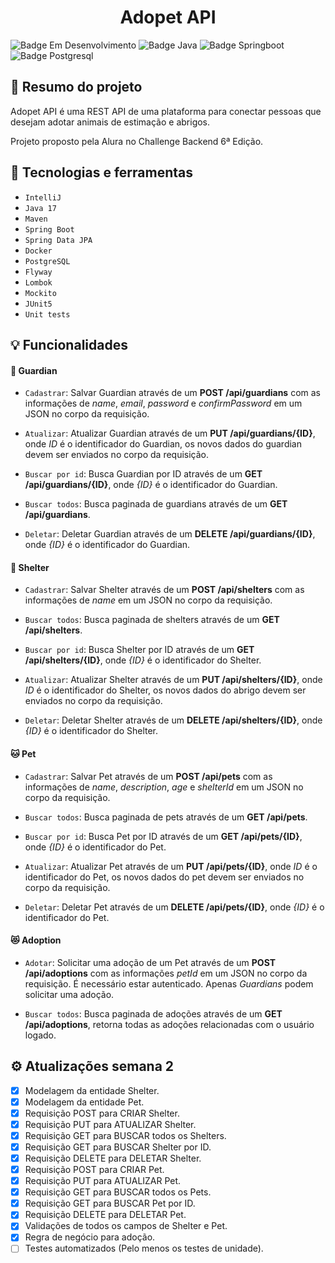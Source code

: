 <h1 align="center"> Adopet API </h1>

![Badge Em Desenvolvimento](https://img.shields.io/static/v1?label=Status&message=Em+Desenvolvimento&color=yellow&style=for-the-badge)
![Badge Java](https://img.shields.io/static/v1?label=Java&message=17&color=orange&style=for-the-badge&logo=java)
![Badge Springboot](https://img.shields.io/static/v1?label=Springboot&message=v3.0.5&color=brightgreen&style=for-the-badge&logo=spring)
![Badge Postgresql](https://img.shields.io/static/v1?label=PostgreSQL&message=v15.2&color=blue&style=for-the-badge&logo=PostgreSQL)

## :book: Resumo do projeto
Adopet API é uma REST API de uma plataforma para conectar pessoas que desejam adotar animais de estimação e abrigos.

Projeto proposto pela Alura no Challenge Backend 6ª Edição.


## :toolbox: Tecnologias e ferramentas

- `IntelliJ`
- `Java 17`
- `Maven`
- `Spring Boot`
- `Spring Data JPA`
- `Docker`
- `PostgreSQL`
- `Flyway`
- `Lombok`
- `Mockito`
- `JUnit5`
- `Unit tests`

## :bulb: Funcionalidades

#### :bust_in_silhouette: Guardian
- `Cadastrar`: Salvar Guardian através de um **POST /api/guardians** com as informações de *name*, *email*, *password* e *confirmPassword*
em um JSON no corpo da requisição.</br>

- `Atualizar`: Atualizar Guardian através de um **PUT /api/guardians/{ID}**, onde *ID* é o identificador do Guardian, 
os novos dados do guardian devem ser enviados no corpo da requisição.</br>

- `Buscar por id`: Busca Guardian por ID através de um **GET /api/guardians/{ID}**, onde *{ID}* é o identificador do Guardian.</br>

- `Buscar todos`: Busca paginada de guardians através de um **GET /api/guardians**.</br>

- `Deletar`: Deletar Guardian através de um **DELETE /api/guardians/{ID}**, onde *{ID}* é o identificador do Guardian.</br>

#### :european_castle: Shelter
- `Cadastrar`: Salvar Shelter através de um **POST /api/shelters** com as informações de *name*
  em um JSON no corpo da requisição.</br>

- `Buscar todos`: Busca paginada de shelters através de um **GET /api/shelters**.</br>
 
- `Buscar por id`: Busca Shelter por ID através de um **GET /api/shelters/{ID}**, onde *{ID}* é o identificador do Shelter.</br>

- `Atualizar`: Atualizar Shelter através de um **PUT /api/shelters/{ID}**, onde *ID* é o identificador do Shelter,
  os novos dados do abrigo devem ser enviados no corpo da requisição.</br>

- `Deletar`: Deletar Shelter através de um **DELETE /api/shelters/{ID}**, onde *{ID}* é o identificador do Shelter.</br>

#### :cat: Pet
- `Cadastrar`: Salvar Pet através de um **POST /api/pets** com as informações de *name*, *description*, *age* e *shelterId*
  em um JSON no corpo da requisição.</br>

- `Buscar todos`: Busca paginada de pets através de um **GET /api/pets**.</br>

- `Buscar por id`: Busca Pet por ID através de um **GET /api/pets/{ID}**, onde *{ID}* é o identificador do Pet.</br>

- `Atualizar`: Atualizar Pet através de um **PUT /api/pets/{ID}**, onde *ID* é o identificador do Pet,
  os novos dados do pet devem ser enviados no corpo da requisição.</br>

- `Deletar`: Deletar Pet através de um **DELETE /api/pets/{ID}**, onde *{ID}* é o identificador do Pet.</br>

#### :heart_eyes_cat: Adoption
- `Adotar`: Solicitar uma adoção de um Pet através de um **POST /api/adoptions** com as informações *petId* 
  em um JSON no corpo da requisição. É necessário estar autenticado. Apenas *Guardians* podem solicitar uma adoção.

- `Buscar todos`: Busca paginada de adoções através de um **GET /api/adoptions**, retorna todas as adoções relacionadas 
  com o usuário logado.


## :gear: Atualizações semana 2
- [x] Modelagem da entidade Shelter.
- [x] Modelagem da entidade Pet.
- [x] Requisição POST para CRIAR Shelter.
- [x] Requisição PUT para ATUALIZAR Shelter.
- [x] Requisição GET para BUSCAR todos os Shelters.
- [x] Requisição GET para BUSCAR Shelter por ID.
- [x] Requisição DELETE para DELETAR Shelter.
- [x] Requisição POST para CRIAR Pet.
- [x] Requisição PUT para ATUALIZAR Pet.
- [x] Requisição GET para BUSCAR todos os Pets.
- [x] Requisição GET para BUSCAR Pet por ID.
- [x] Requisição DELETE para DELETAR Pet.
- [x] Validações de todos os campos de Shelter e Pet.
- [x] Regra de negócio para adoção.
- [ ] Testes automatizados (Pelo menos os testes de unidade).